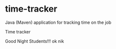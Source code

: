 # time-tracker
Java (Maven) application for tracking time on the job

Time tracker

Good Night Students!!!
ok nik
